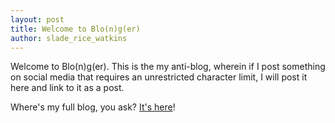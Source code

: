 ```yaml
---
layout: post
title: Welcome to Blo(n)g(er)
author: slade_rice_watkins
---
```


Welcome to Blo(n)g(er). This is the my anti-blog, wherein if I post something on social media that requires an unrestricted character limit, I will post it here and link to it as a post.

Where's my full blog, you ask? [It's here](https://www.sladewatkins.com/posts)!
